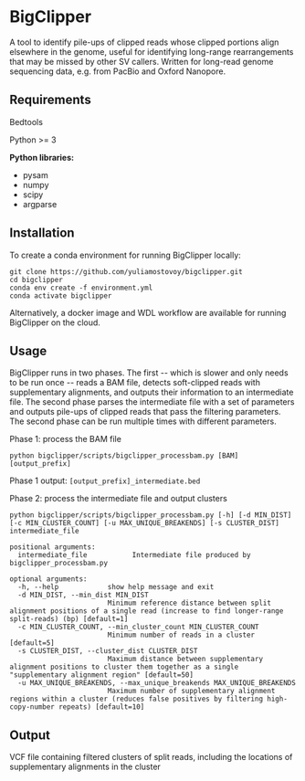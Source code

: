 # BigClipper

A tool to identify pile-ups of clipped reads whose clipped portions align elsewhere in the genome, useful for identifying long-range rearrangements that may be missed by other SV callers. Written for long-read genome sequencing data, e.g. from PacBio and Oxford Nanopore.

## Requirements
Bedtools

Python >= 3

**Python libraries:**
  * pysam
  * numpy
  * scipy
  * argparse

## Installation
To create a conda environment for running BigClipper locally:

```
git clone https://github.com/yuliamostovoy/bigclipper.git
cd bigclipper
conda env create -f environment.yml
conda activate bigclipper
```

Alternatively, a docker image and WDL workflow are available for running BigClipper on the cloud.

## Usage
BigClipper runs in two phases. The first -- which is slower and only needs to be run once -- reads a BAM file, detects soft-clipped reads with supplementary alignments, and outputs their information to an intermediate file. The second phase parses the intermediate file with a set of parameters and outputs pile-ups of clipped reads that pass the filtering parameters. The second phase can be run multiple times with different parameters.

Phase 1: process the BAM file
```
python bigclipper/scripts/bigclipper_processbam.py [BAM] [output_prefix]
```
Phase 1 output: `[output_prefix]_intermediate.bed`

Phase 2: process the intermediate file and output clusters
```
python bigclipper/scripts/bigclipper_processbam.py [-h] [-d MIN_DIST] [-c MIN_CLUSTER_COUNT] [-u MAX_UNIQUE_BREAKENDS] [-s CLUSTER_DIST] intermediate_file

positional arguments:
  intermediate_file           Intermediate file produced by bigclipper_processbam.py

optional arguments:
  -h, --help            show help message and exit
  -d MIN_DIST, --min_dist MIN_DIST
                        Minimum reference distance between split alignment positions of a single read (increase to find longer-range split-reads) (bp) [default=1]
  -c MIN_CLUSTER_COUNT, --min_cluster_count MIN_CLUSTER_COUNT
                        Minimum number of reads in a cluster [default=5]
  -s CLUSTER_DIST, --cluster_dist CLUSTER_DIST
                        Maximum distance between supplementary alignment positions to cluster them together as a single "supplementary alignment region" [default=50]
  -u MAX_UNIQUE_BREAKENDS, --max_unique_breakends MAX_UNIQUE_BREAKENDS
                        Maximum number of supplementary alignment regions within a cluster (reduces false positives by filtering high-copy-number repeats) [default=10]

```

## Output
VCF file containing filtered clusters of split reads, including the locations of supplementary alignments in the cluster
